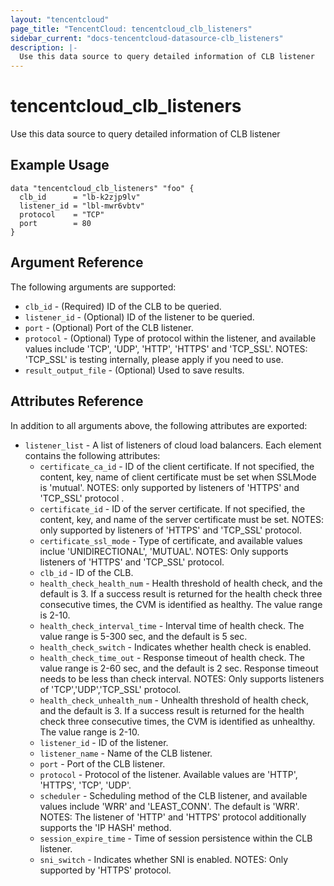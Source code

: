 ```yaml
---
layout: "tencentcloud"
page_title: "TencentCloud: tencentcloud_clb_listeners"
sidebar_current: "docs-tencentcloud-datasource-clb_listeners"
description: |-
  Use this data source to query detailed information of CLB listener
---
```


# tencentcloud_clb_listeners

Use this data source to query detailed information of CLB listener

## Example Usage

```hcl
data "tencentcloud_clb_listeners" "foo" {
  clb_id      = "lb-k2zjp9lv"
  listener_id = "lbl-mwr6vbtv"
  protocol    = "TCP"
  port        = 80
}
```

## Argument Reference

The following arguments are supported:

* `clb_id` - (Required) ID of the CLB to be queried.
* `listener_id` - (Optional) ID of the listener to be queried.
* `port` - (Optional) Port of the CLB listener.
* `protocol` - (Optional) Type of protocol within the listener, and available values include 'TCP', 'UDP', 'HTTP', 'HTTPS' and 'TCP_SSL'. NOTES: 'TCP_SSL' is testing internally, please apply if you need to use.
* `result_output_file` - (Optional) Used to save results.

## Attributes Reference

In addition to all arguments above, the following attributes are exported:

* `listener_list` - A list of listeners of cloud load balancers. Each element contains the following attributes:
  * `certificate_ca_id` - ID of the client certificate. If not specified, the content, key, name of client certificate must be set when SSLMode is 'mutual'. NOTES: only supported by listeners of 'HTTPS' and 'TCP_SSL' protocol .
  * `certificate_id` - ID of the server certificate. If not specified, the content, key, and name of the server certificate must be set. NOTES: only supported by listeners of 'HTTPS' and 'TCP_SSL' protocol.
  * `certificate_ssl_mode` - Type of certificate, and available values inclue 'UNIDIRECTIONAL', 'MUTUAL'. NOTES: Only supports listeners of 'HTTPS' and 'TCP_SSL' protocol.
  * `clb_id` - ID of the CLB.
  * `health_check_health_num` - Health threshold of health check, and the default is 3. If a success result is returned for the health check three consecutive times, the CVM is identified as healthy. The value range is 2-10.
  * `health_check_interval_time` - Interval time of health check. The value range is 5-300 sec, and the default is 5 sec.
  * `health_check_switch` - Indicates whether health check is enabled.
  * `health_check_time_out` - Response timeout of health check. The value range is 2-60 sec, and the default is 2 sec. Response timeout needs to be less than check interval. NOTES: Only supports listeners of 'TCP','UDP','TCP_SSL' protocol.
  * `health_check_unhealth_num` - Unhealth threshold of health check, and the default is 3. If a success result is returned for the health check three consecutive times, the CVM is identified as unhealthy. The value range is 2-10.
  * `listener_id` - ID of the listener.
  * `listener_name` - Name of the CLB listener.
  * `port` - Port of the CLB listener.
  * `protocol` - Protocol of the listener. Available values are 'HTTP', 'HTTPS', 'TCP', 'UDP'.
  * `scheduler` - Scheduling method of the CLB listener, and available values include 'WRR' and 'LEAST_CONN'. The default is 'WRR'. NOTES: The listener of 'HTTP' and 'HTTPS' protocol additionally supports the 'IP HASH' method.
  * `session_expire_time` - Time of session persistence within the CLB listener.
  * `sni_switch` - Indicates whether SNI is enabled. NOTES: Only supported by 'HTTPS' protocol.


